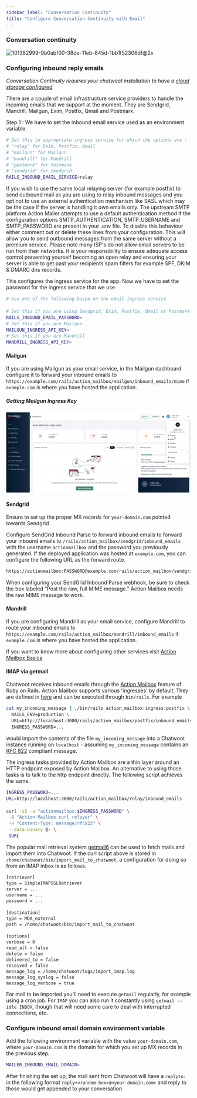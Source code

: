 ```yaml
---
sidebar_label: "Conversation Continuity"
title: "Configure Conversation Continuity with Email"
---
```


### Conversation continuity

![101382999-9b0abf00-38de-11eb-845d-1bb1f52306df@2x](https://user-images.githubusercontent.com/73185/109548415-a1ca5c00-7af2-11eb-9b1d-fd636cf5189c.png)

### Configuring inbound reply emails

*Conversation Continuity requires your chatwoot installation to have a [cloud storage configured](/docs/self-hosted/deployment/storage/supported-providers)*

There are a couple of email infrastructure service providers to handle the incoming emails that we support at the moment. They are
Sendgrid, Mandrill, Mailgun, Exim, Postfix, Qmail and Postmark.

Step 1 : We have to set the inbound email service used as an environment variable.

```bash
# Set this to appropriate ingress service for which the options are :
# "relay" for Exim, Postfix, Qmail
# "mailgun" for Mailgun
# "mandrill" for Mandrill
# "postmark" for Postmark
# "sendgrid" for Sendgrid
RAILS_INBOUND_EMAIL_SERVICE=relay
```
If you wish to use the same local relaying server (for example postfix) to send outbound mail as you are using to relay inbound messages and you opt not to use an external authentication mechanism like SASL which may be the case if the server is handling it own emails only. The upstream SMTP platform Action Mailer attempts to use a default authentication method if the configuration options SMTP_AUTHENTICATION, SMTP_USERNAME and SMTP_PASSWORD are present in your .env file. To disable this behaviour either comment out or delete these lines from your configuration. This will allow you to send outbound messages from the same server without a premium service. Please note many ISP's do not allow email servers to be run from their networks. It is your responsibility to ensure adequate access control preventing yourself becoming an open relay and ensuring your server is able to get past your recipients spam filters for example SPF, DKIM & DMARC dns records.

This configures the ingress service for the app. Now we have to set the password for the ingress service that we use.

```bash
# Use one of the following based on the email ingress service

# Set this if you are using Sendgrid, Exim, Postfix, Qmail or Postmark
RAILS_INBOUND_EMAIL_PASSWORD=
# Set this if you are Mailgun
MAILGUN_INGRESS_API_KEY=
# Set this if you are Mandrill
MANDRILL_INGRESS_API_KEY=
```

#### Mailgun
If you are using Mailgun as your email service, in the Mailgun dashboard configure it to forward your inbound emails to `https://example.com/rails/action_mailbox/mailgun/inbound_emails/mime` if `example.com` is where you have hosted the application.

##### Getting Mailgun Ingress Key
![mailgun-ingress-key](./images/mailgun-ingress-key.gif)

#### Sendgrid

Ensure to set up the proper MX records for `your-domain.com` pointed towards Sendgrid

Configure SendGrid Inbound Parse to forward inbound emails to forward your inbound emails to `/rails/action_mailbox/sendgrid/inbound_emails` with the username `actionmailbox` and the password you previously generated. If the deployed application was hosted at `example.com`, you can configure the following URL as the forward route.

```bash
https://actionmailbox:PASSWORD@example.com/rails/action_mailbox/sendgrid/inbound_emails
```

When configuring your SendGrid Inbound Parse webhook, be sure to check the box labeled “Post the raw, full MIME message.” Action Mailbox needs the raw MIME message to work.

#### Mandrill
If you are configuring Mandrill as your email service, configure Mandrill to route your inbound emails to `https://example.com/rails/action_mailbox/mandrill/inbound_emails` if `example.com` is where you have hosted the application.

If you want to know more about configuring other services visit [Action Mailbox Basics](https://edgeguides.rubyonrails.org/action_mailbox_basics.html#configuration)

#### IMAP via getmail
Chatwoot receives inbound emails through the [Action Mailbox](https://edgeguides.rubyonrails.org/action_mailbox_basics.html) feature of Ruby on Rails. Action Mailbox supports various 'ingresses' by default. They are defined in [here](https://github.com/rails/rails/blob/main/actionmailbox/lib/tasks/ingress.rake) and can be executed through `bin/rails`. For example
```bash
cat my_incoming_message | ./bin/rails action_mailbox:ingress:postfix \
  RAILS_ENV=production \
  URL=http://localhost:3000/rails/action_mailbox/postfix/inbound_emails \
  INGRESS_PASSWORD=...
```
would import the contents of the file `my_incoming_message` into a Chatwoot instance running on `localhost` - assuming `my_incoming_message` contains an [RFC 822](https://datatracker.ietf.org/doc/html/rfc822) compliant message.

The ingress tasks provided by Action Mailbox are a thin layer around an HTTP endpoint exposed by Action Mailbox. An alternative to using those tasks is to talk to the http endpoint directly. The following script achieves the same.
```bash
INGRESS_PASSWORD=...
URL=http://localhost:3000/rails/action_mailbox/relay/inbound_emails

curl -sS -u "actionmailbox:$INGRESS_PASSWORD" \
 -A "Action Mailbox curl relayer" \
 -H "Content-Type: message/rfc822" \
 --data-binary @- \
 $URL
```

The popular mail retrieval system [getmail6](https://github.com/getmail6/getmail6) can be used to fetch mails and import them into Chatwoot. If the curl script above is stored in `/home/chatwoot/bin/import_mail_to_chatwoot`, a configuration for doing so from an IMAP inbox is as follows.
```
[retriever]
type = SimpleIMAPSSLRetriever
server = ...
username = ...
password = ...

[destination]
type = MDA_external
path = /home/chatwoot/bin/import_mail_to_chatwoot

[options]
verbose = 0
read_all = false
delete = false
delivered_to = false
received = false
message_log = /home/chatwoot/logs/import_imap.log
message_log_syslog = false
message_log_verbose = true
```

For mail to be imported you'll need to execute `getmail` regularly, for example using a cron job. For `IMAP` you can also run it constantly using `getmail --idle INBOX`, though that will need some care to deal with interrupted connections, etc.

### Configure inbound email domain environment variable

Add the following environment variable with the value `your-domain.com`, where `your-domain.com` is the domain for which you set up MX records in the previous step.

```bash
MAILER_INBOUND_EMAIL_DOMAIN=
```


After finishing the set up, the mail sent from Chatwoot will have a `replyto:` in the following format `reply+<random-hex>@<your-domain.com>` and reply to those would get appended to your conversation.
